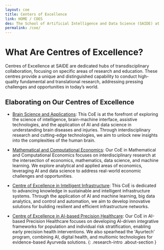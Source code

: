 ```yaml
---
layout: coe
title: Centers of Excellence
link: HOME / COES
des: The School of Artificial Intelligence and Data Science (SAIDE) at is proud to host Centres of Excellence (CoE) dedicated to advancing research and education in highly specialized areas. Our CoEs bring together groups of faculty members with a shared focus to drive cutting-edge research and offer specialized courses in their respective domains.
permalink: /coe/
---
```


# What Are Centres of Excellence?
Centres of Excellence at SAIDE are dedicated hubs of transdisciplinary collaboration, focusing on specific areas of research and education. These centres provide a unique and distinguished capability to conduct high-quality fundamental and translational research, addressing pressing challenges and opportunities in today’s world.

## Elaborating on Our Centres of Excellence

- [Brain Science and Applications](https://cbsaiitj.wordpress.com/): This CoE is at the forefront of exploring the science of intelligence, brain-machine interface, assistive technologies, and the application of AI and data science in understanding brain diseases and injuries. Through interdisciplinary research and cutting-edge technologies, we aim to unlock new insights into the complexities of the human brain.

- [Mathematical and Computational Economics](https://cmceiitj.wordpress.com/): Our CoE in Mathematical and Computational Economics focuses on interdisciplinary research at the intersection of economics, mathematics, data science, and machine learning. We explore analytical and applied areas of economics, leveraging AI and data science to address real-world economic challenges and opportunities.

- [Centre of Excellence in Intelligent Infrastructure](https://sites.google.com/iitj.ac.in/cii/about): This CoE is dedicated to advancing knowledge in sustainable and intelligent infrastructure systems. Through the application of AI and machine learning, big data analytics, and control and automation, we aim to develop innovative solutions for building resilient and efficient infrastructure networks.

- [Centre of Excellence in AI-based Precision Healthcare](): Our CoE in AI-based Precision Healthcare focuses on developing AI-driven integrative frameworks for population and individual risk stratification, enabling early precision health interventions. We also spearhead the 'Ayurtech' program, combining AI, digital health, and multiomic technologies for evidence-based Ayurveda solutions.
{: .research-intro .about-section }

<style>
  /* page-banner image */
.background-about{
background-image: url("{{ site.baseurl }}/images/CoE.png");
}
</style>
